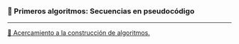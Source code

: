 ### 🧩 Primeros algoritmos: Secuencias en pseudocódigo

---
[📘 Acercamiento a la construcción de algoritmos.](./archivos/Soto_Eduardo.pdf)
